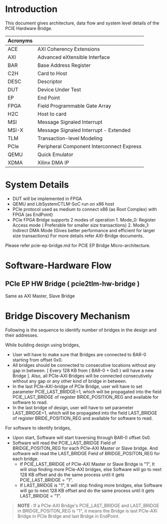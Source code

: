 

# Introduction

This document gives architecture, data flow and system level details of the
PCIE Hardware Bridge.

|Acronyms|                                               |
|--------|-----------------------------------------------|
|ACE	 | AXI Coherency Extensions                      |
|AXI	 | Advanced eXtensible Interface                 |
|BAR	 | Base Address Register                         |
|C2H	 | Card to Host                                  |
|DESC	 | Descriptor                                    |
|DUT	 | Device Under Test                             |
|EP	 | End Point                                     |
|FPGA	 | Field Programmable Gate Array                 |
|H2C	 | Host to card                                  |
|MSI	 | Message Signaled Interrupt                    |
|MSI-X	 | Message Signaled Interrupt - Extended         |
|TLM	 | Transaction-level Modeling                    |
|PCIe	 | Peripheral Component Interconnect Express     |
|QEMU	 | Quick Emulator                                |
|XDMA	 | Xilinx DMA IP                                 |

# System Details



 - DUT will be implemented in FPGA
 - QEMU and  LibSystemCTLM-SoC run on x86 host
 - PCIe protocol used as medium to connect x86 (as Root Complex) with FPGA (as EndPoint)
 - PCIe FPGA Bridge supports 2 modes of operation
        1. Mode_0: Register Access mode ( Preferable for smaller size
        transactions) 
        2. Mode_1: Indirect DMA Mode (Gives better performance and
        efficient for larger size transactions) 
        For more details refer AXI-Bridge documents.

Please refer pcie-ep-bridge.md for PCIE EP Bridge Micro-architecture.


# Software-Hardware Flow



## PCIe EP HW Bridge ( pcie2tlm-hw-bridge )

Same as AXI Master, Slave Bridge


# Bridge Discovery Mechanism

Following is the sequence to identify number of bridges in the design and their
addresses.

While building design using bridges,

- User will have to make sure that Bridges are connected to BAR-0 starting from
  offset 0x0.
- All bridges should be connected to consecutive locations without any gap in
  between. [ Every 128 KB from ( BAR-0 + 0x0 ) will have a new Bridge ]. Also,
  all PCIe-AXI Bridges will be connected consecutively without any gap or any
  other kind of bridge in between.
- In the last PCIe-AXI-bridge of PCIe Bridge, user will have to set parameter
  PCIE_LAST_BRIDGE=1, which will be propagated into the field PCIE_LAST_BRIDGE
  of register BRIDE_POSITION_REG and available for software to read.
- In the last bridge of design, user will have to set parameter LAST_BRIDGE=1,
  which will be propagated into the field LAST_BRIDGE of register
  BRIDE_POSITION_REG and available for software to read.

For software to identify bridges,

- Upon start, Software will start traversing through BAR-0 offset 0x0.
- Software will read the PCIE_LAST_BRIDGE Field of BRIDGE_POSITON_REG for each
  PCIe-AXI Master or Slave bridge. And software will read the LAST_BRIDGE Field
  of BRIDGE_POSITON_REG for each bridge.
  - If PCIE_LAST_BRIDGE of PCIe-AXI Master or Slave Bridge is "1", It will stop
    finding more PCIe-AXI bridges, else Software will go to next 128 KB offset
    and do the same process until it gets PCIE_LAST_BRIDGE = "1".  
  - If LAST_BRIDGE is "1", It will stop finding more bridges, else Software will
    go to next 128 KB offset and do the same process until it gets LAST_BRIDGE =
    "1". 

> **NOTE** : If a PCIe-AXI Bridge's PCIE_LAST_BRIDGE and LAST_BRIDGE in
BRIDGE_POSITON_REG is "1", it means the Bridge is last PCIe-AXI Bridge in PCIe
Bridge and last Bridge in EndPoint.
